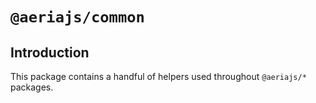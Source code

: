 # `@aeriajs/common`

## Introduction

This package contains a handful of helpers used throughout `@aeriajs/*` packages.


